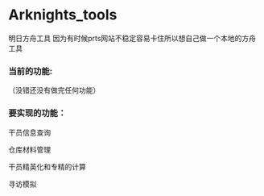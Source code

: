 # Arknights_tools
明日方舟工具
因为有时候prts网站不稳定容易卡住所以想自己做一个本地的方舟工具
### 当前的功能:
（没错还没有做完任何功能）
### 要实现的功能：
干员信息查询

仓库材料管理

干员精英化和专精的计算

寻访模拟

